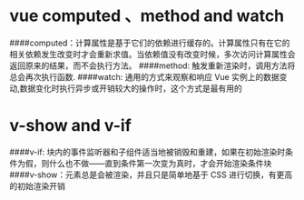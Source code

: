 vue
computed 、method and watch 
======================
####computed：计算属性是基于它们的依赖进行缓存的。计算属性只有在它的相关依赖发生改变时才会重新求值。当依赖值没有改变时候，多次访问计算属性会返回原来的结果，而不会执行方法。
####method: 触发重新渲染时，调用方法将总会再次执行函数.
####watch: 通用的方式来观察和响应 Vue 实例上的数据变动,数据变化时执行异步或开销较大的操作时，这个方式是最有用的

v-show and v-if
======================
####v-if: 块内的事件监听器和子组件适当地被销毁和重建，如果在初始渲染时条件为假，则什么也不做——直到条件第一次变为真时，才会开始渲染条件块
####v-show：元素总是会被渲染，并且只是简单地基于 CSS 进行切换，有更高的初始渲染开销